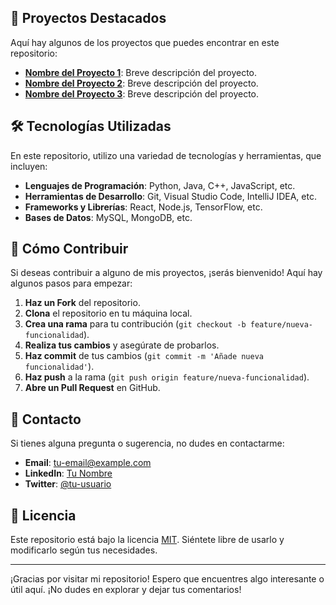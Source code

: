 
## 🚀 Proyectos Destacados

Aquí hay algunos de los proyectos que puedes encontrar en este repositorio:

- **[Nombre del Proyecto 1](#)**: Breve descripción del proyecto.
- **[Nombre del Proyecto 2](#)**: Breve descripción del proyecto.
- **[Nombre del Proyecto 3](#)**: Breve descripción del proyecto.

## 🛠️ Tecnologías Utilizadas

En este repositorio, utilizo una variedad de tecnologías y herramientas, que incluyen:

- **Lenguajes de Programación**: Python, Java, C++, JavaScript, etc.
- **Herramientas de Desarrollo**: Git, Visual Studio Code, IntelliJ IDEA, etc.
- **Frameworks y Librerías**: React, Node.js, TensorFlow, etc.
- **Bases de Datos**: MySQL, MongoDB, etc.

## 📝 Cómo Contribuir

Si deseas contribuir a alguno de mis proyectos, ¡serás bienvenido! Aquí hay algunos pasos para empezar:

1. **Haz un Fork** del repositorio.
2. **Clona** el repositorio en tu máquina local.
3. **Crea una rama** para tu contribución (`git checkout -b feature/nueva-funcionalidad`).
4. **Realiza tus cambios** y asegúrate de probarlos.
5. **Haz commit** de tus cambios (`git commit -m 'Añade nueva funcionalidad'`).
6. **Haz push** a la rama (`git push origin feature/nueva-funcionalidad`).
7. **Abre un Pull Request** en GitHub.

## 📧 Contacto

Si tienes alguna pregunta o sugerencia, no dudes en contactarme:

- **Email**: [tu-email@example.com](mailto:tu-email@example.com)
- **LinkedIn**: [Tu Nombre](https://www.linkedin.com/in/tu-perfil/)
- **Twitter**: [@tu-usuario](https://twitter.com/tu-usuario)

## 📜 Licencia

Este repositorio está bajo la licencia [MIT](LICENSE). Siéntete libre de usarlo y modificarlo según tus necesidades.

---

¡Gracias por visitar mi repositorio! Espero que encuentres algo interesante o útil aquí. ¡No dudes en explorar y dejar tus comentarios!
